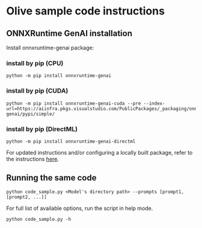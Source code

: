 # Olive sample code instructions

## ONNXRuntime GenAI installation
Install onnxruntime-genai package:

### install by pip (CPU)
```
python -m pip install onnxruntime-genai
```

### install by pip (CUDA)
```
python -m pip install onnxruntime-genai-cuda --pre --index-url=https://aiinfra.pkgs.visualstudio.com/PublicPackages/_packaging/onnxruntime-genai/pypi/simple/
```

### install by pip (DirectML)
```
python -m pip install onnxruntime-genai-directml
```

For updated instructions and/or configuring a locally built package, refer to the instructions [here](https://github.com/microsoft/onnxruntime-genai).

## Running the same code
```
python code_sample.py <Model's directory path> --prompts [prompt1, [prompt2, ...]]
```

For full list of available options, run the script in help mode.
```
python code_sample.py -h
```
